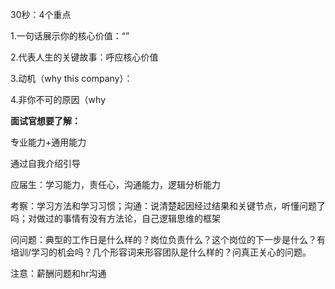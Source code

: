 30秒：4个重点

1.一句话展示你的核心价值：“”

2.代表人生的关键故事：呼应核心价值

3.动机（why this company）：

4.非你不可的原因（why 



**面试官想要了解：**

专业能力+通用能力

通过自我介绍引导



应届生：学习能力，责任心，沟通能力，逻辑分析能力

考察：学习方法和学习习惯；沟通：说清楚起因经过结果和关键节点，听懂问题了吗；对做过的事情有没有方法论，自己逻辑思维的框架



问问题：典型的工作日是什么样的？岗位负责什么？这个岗位的下一步是什么？有培训/学习的机会吗？几个形容词来形容团队是什么样的？问真正关心的问题。

注意：薪酬问题和hr沟通